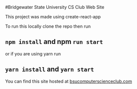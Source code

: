 #Bridgewater State University CS Club Web Site

This project was made using create-react-app

To run this locally clone the repo then run

## `npm install` and npm `run start`

or if you are using yarn run

## `yarn install` and `yarn start`

You can find this site hosted at [bsucomputerscienceclub.com](https://www.bsucomputerscienceclub.com/ "bsucomputerscienceclub.com")
